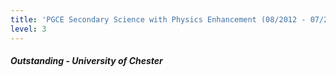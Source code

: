 ```yaml
---
title: 'PGCE Secondary Science with Physics Enhancement (08/2012 - 07/2013)'
level: 3
---
```


##### Outstanding - University of Chester